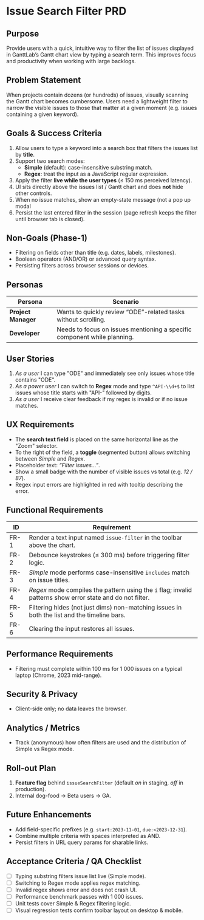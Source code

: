 # Issue Search Filter PRD

## Purpose
Provide users with a quick, intuitive way to filter the list of issues displayed in GanttLab’s Gantt chart view by typing a search term. This improves focus and productivity when working with large backlogs.

## Problem Statement
When projects contain dozens (or hundreds) of issues, visually scanning the Gantt chart becomes cumbersome. Users need a lightweight filter to narrow the visible issues to those that matter at a given moment (e.g. issues containing a given keyword).

## Goals & Success Criteria
1. Allow users to type a keyword into a search box that filters the issues list by **title**.
2. Support two search modes:
   - **Simple** (default): case-insensitive substring match.
   - **Regex**: treat the input as a JavaScript regular expression.
3. Apply the filter **live while the user types** (≤ 150 ms perceived latency).
4. UI sits directly above the issues list / Gantt chart and does **not** hide other controls.
5. When no issue matches, show an empty-state message (not a pop up modal
6. Persist the last entered filter in the session (page refresh keeps the filter until browser tab is closed).

## Non-Goals (Phase-1)
- Filtering on fields other than title (e.g. dates, labels, milestones).
- Boolean operators (AND/OR) or advanced query syntax.
- Persisting filters across browser sessions or devices.

## Personas
| Persona | Scenario |
|---------|----------|
| **Project Manager** | Wants to quickly review “ODE”-related tasks without scrolling. |
| **Developer** | Needs to focus on issues mentioning a specific component while planning. |

## User Stories
1. *As a user* I can type "ODE" and immediately see only issues whose title contains "ODE".
2. *As a power user* I can switch to **Regex** mode and type `^API-\\d+$` to list issues whose title starts with "API-" followed by digits.
3. *As a user* I receive clear feedback if my regex is invalid or if no issue matches.

## UX Requirements
- The **search text field** is placed on the same horizontal line as the "Zoom" selector.
- To the right of the field, a **toggle** (segmented button) allows switching between *Simple* and *Regex*.
- Placeholder text: *“Filter issues…”*.
- Show a small badge with the number of visible issues vs total (e.g. *12 / 87*).
- Regex input errors are highlighted in red with tooltip describing the error.

## Functional Requirements
| ID | Requirement |
|----|-------------|
| FR-1 | Render a text input named `issue-filter` in the toolbar above the chart. |
| FR-2 | Debounce keystrokes (≤ 300 ms) before triggering filter logic. |
| FR-3 | *Simple* mode performs case-insensitive `includes` match on issue titles. |
| FR-4 | *Regex* mode compiles the pattern using the `i` flag; invalid patterns show error state and do not filter. |
| FR-5 | Filtering hides (not just dims) non-matching issues in both the list and the timeline bars. |
| FR-6 | Clearing the input restores all issues. |

## Performance Requirements
- Filtering must complete within 100 ms for 1 000 issues on a typical laptop (Chrome, 2023 mid-range).

## Security & Privacy
- Client-side only; no data leaves the browser.

## Analytics / Metrics
- Track (anonymous) how often filters are used and the distribution of Simple vs Regex mode.

## Roll-out Plan
1. **Feature flag** behind `issueSearchFilter` (default *on* in staging, *off* in production).
2. Internal dog-food → Beta users → GA.

## Future Enhancements
- Add field-specific prefixes (e.g. `start:2023-11-01`, `due:<2023-12-31`).
- Combine multiple criteria with spaces interpreted as AND.
- Persist filters in URL query params for sharable links.

## Acceptance Criteria / QA Checklist
- [ ] Typing substring filters issue list live (Simple mode).
- [ ] Switching to Regex mode applies regex matching.
- [ ] Invalid regex shows error and does not crash UI.
- [ ] Performance benchmark passes with 1 000 issues.
- [ ] Unit tests cover Simple & Regex filtering logic.
- [ ] Visual regression tests confirm toolbar layout on desktop & mobile. 